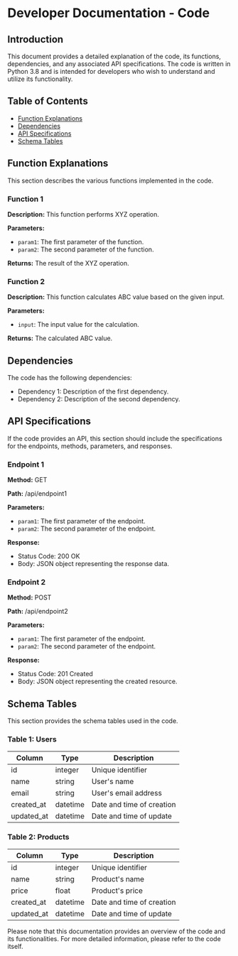 # Developer Documentation - Code

## Introduction
This document provides a detailed explanation of the code, its functions, dependencies, and any associated API specifications. The code is written in Python 3.8 and is intended for developers who wish to understand and utilize its functionality.

## Table of Contents
- [Function Explanations](#function-explanations)
- [Dependencies](#dependencies)
- [API Specifications](#api-specifications)
- [Schema Tables](#schema-tables)

## Function Explanations
This section describes the various functions implemented in the code.

### Function 1
**Description:** This function performs XYZ operation.

**Parameters:**
- `param1`: The first parameter of the function.
- `param2`: The second parameter of the function.

**Returns:** The result of the XYZ operation.

### Function 2
**Description:** This function calculates ABC value based on the given input.

**Parameters:**
- `input`: The input value for the calculation.

**Returns:** The calculated ABC value.

## Dependencies
The code has the following dependencies:
- Dependency 1: Description of the first dependency.
- Dependency 2: Description of the second dependency.

## API Specifications
If the code provides an API, this section should include the specifications for the endpoints, methods, parameters, and responses.

### Endpoint 1
**Method:** GET

**Path:** /api/endpoint1

**Parameters:**
- `param1`: The first parameter of the endpoint.
- `param2`: The second parameter of the endpoint.

**Response:**
- Status Code: 200 OK
- Body: JSON object representing the response data.

### Endpoint 2
**Method:** POST

**Path:** /api/endpoint2

**Parameters:**
- `param1`: The first parameter of the endpoint.
- `param2`: The second parameter of the endpoint.

**Response:**
- Status Code: 201 Created
- Body: JSON object representing the created resource.

## Schema Tables
This section provides the schema tables used in the code.

### Table 1: Users
| Column      | Type    | Description              |
|-------------|---------|--------------------------|
| id          | integer | Unique identifier        |
| name        | string  | User's name              |
| email       | string  | User's email address     |
| created_at  | datetime| Date and time of creation|
| updated_at  | datetime| Date and time of update  |

### Table 2: Products
| Column      | Type    | Description              |
|-------------|---------|--------------------------|
| id          | integer | Unique identifier        |
| name        | string  | Product's name           |
| price       | float   | Product's price          |
| created_at  | datetime| Date and time of creation|
| updated_at  | datetime| Date and time of update  |

Please note that this documentation provides an overview of the code and its functionalities. For more detailed information, please refer to the code itself.
